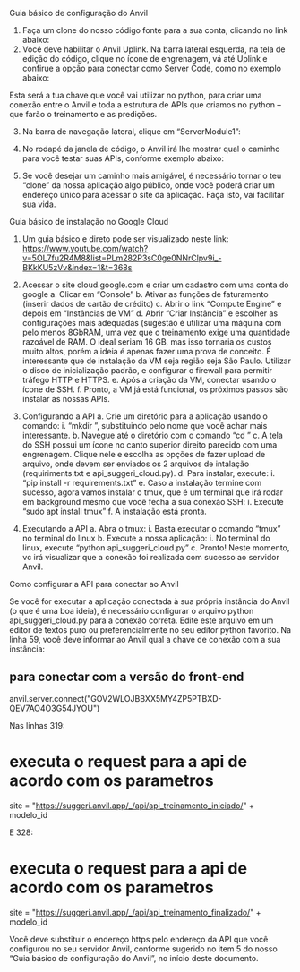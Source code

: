 Guia básico de configuração do Anvil

1)	Faça um clone do nosso código fonte para a sua conta, clicando no link abaixo:
2)	Você deve habilitar o Anvil Uplink. Na barra lateral esquerda, na tela de edição do código, clique no ícone de engrenagem, vá até Uplink e confirue a opção para conectar como Server Code, como no exemplo abaixo:

 
Esta será a tua chave que você vai utilizar no python, para criar uma conexão entre o Anvil e toda a estrutura de APIs que criamos no python – que farão o treinamento e as predições.

3)	Na barra de navegação lateral, clique em “ServerModule1”:

 

4)	No rodapé da janela de código, o Anvil irá lhe mostrar qual o caminho para você testar suas APIs, conforme exemplo abaixo:

 
 
5)	Se você desejar um caminho mais amigável, é necessário tornar o teu “clone” da nossa aplicação algo público, onde você poderá criar um endereço único para acessar o site da aplicação. Faça isto, vai facilitar sua vida.

Guia básico de instalação no Google Cloud

1)	Um guia básico e direto pode ser visualizado neste link: https://www.youtube.com/watch?v=5OL7fu2R4M8&list=PLm282P3sC0ge0NNrClpv9i_-BKkKU5zVv&index=1&t=368s

2)	Acessar o site cloud.google.com e criar um cadastro com uma conta do google
a.	Clicar em “Console”
b.	Ativar as funções de faturamento (inserir dados de cartão de crédito)
c.	Abrir o link “Compute Engine” e depois em “Instâncias de VM”
d.	Abrir “Criar Instância” e escolher as configurações mais adequadas (sugestão é utilizar uma máquina com pelo menos 8GbRAM, uma vez que o treinamento exige uma quantidade razoável de RAM. O ideal seriam 16 GB, mas isso tornaria os custos muito altos, porém a ideia é apenas fazer uma prova de conceito. É interessante que de instalação da VM seja região seja São Paulo. Utilizar o disco  de inicialização padrão, e configurar o firewall para permitir tráfego HTTP e HTTPS. 
e.	Após a criação da VM, conectar usando o ícone de SSH.
f.	Pronto, a VM já está funcional, os próximos passos são instalar as nossas APIs.

3)	Configurando a API
a.	Crie um diretório para a aplicação usando o comando:
i.	“mkdir <nome>”, substituindo <nome> pelo nome que você achar mais interessante.
b.	Navegue até o diretório com o comando “cd <nome>”
c.	A tela do SSH possui um ícone no canto superior direito parecido com uma engrenagem. Clique nele e escolha as opções de fazer upload de arquivo, onde devem ser enviados os 2 arquivos de intalação (requiriments.txt e api_suggeri_cloud.py).
d.	Para instalar, execute:
i.	“pip install -r requirements.txt”
e.	Caso a instalação termine com sucesso, agora vamos instalar o tmux, que é um terminal que irá rodar em background mesmo que você fecha a sua conexão SSH:
i.	Execute “sudo apt install tmux”
f.	A instalação está pronta.

4)	Executando a API
a.	Abra o tmux:
i.	Basta executar o comando “tmux” no terminal do linux
b.	Execute a nossa aplicação:
i.	No terminal do linux, execute “python api_suggeri_cloud.py”
c.	Pronto! Neste momento, vc irá visualizar que a conexão foi realizada com sucesso ao servidor Anvil.



Como configurar a API para conectar ao Anvil

Se você for executar a aplicação conectada à sua própria instância do Anvil (o que é uma boa ideia), é necessário configurar o arquivo python api_suggeri_cloud.py para a conexão correta.
Edite este arquivo em um editor de textos puro ou preferencialmente no seu editor python favorito.
Na linha 59, você deve informar ao Anvil qual a chave de conexão com a sua instância:
## para conectar com a versão do front-end
anvil.server.connect("GOV2WLOJBBXX5MY4ZP5PTBXD-QEV7AO4O3G54JYOU")

Nas linhas 319:
# executa o request para a api de acordo com os parametros
site = "https://suggeri.anvil.app/_/api/api_treinamento_iniciado/" + modelo_id

E 328:
# executa o request para a api de acordo com os parametros
site = "https://suggeri.anvil.app/_/api/api_treinamento_finalizado/" + modelo_id

Você deve substituir o endereço https pelo endereço da API que você configurou no seu servidor Anvil, conforme sugerido no item 5 do nosso “Guia básico de configuração do Anvil”, no início deste documento.



